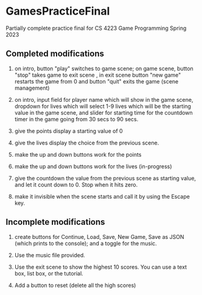 # GamesPracticeFinal
Partially complete practice final for CS 4223 Game Programming Spring 2023

## Completed modifications
1. on intro, button "play" switches to game scene; on game scene, button "stop" takes game to exit scene , in exit scene button "new game" restarts the game from 0 and button "quit" exits the game (scene management)

2. on intro, input field for player name which will show in the game scene, dropdown for lives which will select 1-9 lives which will be the starting value in the game scene, and slider for starting time for the countdown timer in the game going from 30 secs to 90 secs.

3. give the points display a starting value of 0

4. give the lives display the choice from the previous scene. 

5. make the up and down buttons work for the points

6. make the up and down buttons work for the lives (in-progress)

7. give the countdown the value from the previous scene as starting value, and let it count down to 0. Stop when it hits zero.

8. make it invisible when the scene starts and call it by using the Escape key.

## Incomplete modifications
1. create buttons for Continue, Load, Save, New Game, Save as JSON (which prints to the console); and a toggle for the music.

2. Use the music file provided.

3. Use the exit scene to show the highest 10 scores. You can use a text box, list box, or the tutorial.

4. Add a button to reset (delete all the high scores)
